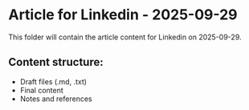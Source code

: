 # Article for Linkedin - 2025-09-29

This folder will contain the article content for Linkedin on 2025-09-29.

## Content structure:
- Draft files (.md, .txt)
- Final content
- Notes and references

